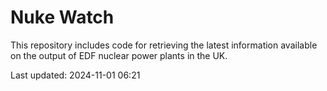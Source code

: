 # Nuke Watch

This repository includes code for retrieving the latest information available on the output of EDF nuclear power plants in the UK.

Last updated: 2024-11-01 06:21